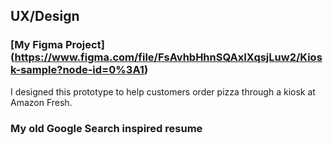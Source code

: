 ## UX/Design


###  [My Figma Project] (https://www.figma.com/file/FsAvhbHhnSQAxIXqsjLuw2/Kiosk-sample?node-id=0%3A1) 
I designed this prototype to help customers order pizza through a kiosk at Amazon Fresh.

### My old Google Search inspired resume 
